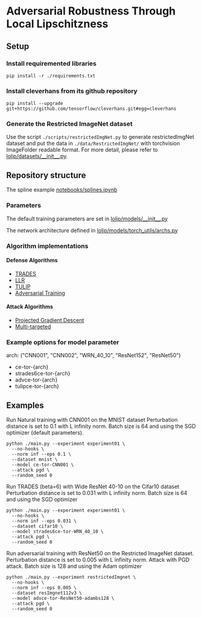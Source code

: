 # Adversarial Robustness Through Local Lipschitzness


## Setup

### Install requiremented libraries
```
pip install -r ./requirements.txt
```

### Install cleverhans from its github repository
```
pip install --upgrade git+https://github.com/tensorflow/cleverhans.git#egg=cleverhans
```

### Generate the Restricted ImageNet dataset
Use the script `./scripts/restrictedImgNet.py` to generate restrictedImgNet
dataset and put the data in `./data/RestrictedImgNet/` with torchvision
ImageFolder readable format. For more detail, please refer to
[lolip/datasets/\_\_init__.py](lolip/datasets/__init__.py).

## Repository structure

The spline example [notebooks/splines.ipynb](notebooks/splines.ipynb)

### Parameters

The default training parameters are set in [lolip/models/\_\_init__.py](lolip/models/__init__.py)

The network architecture defined in [lolip/models/torch_utils/archs.py](lolip/models/torch_utils/archs.py)

### Algorithm implementations

#### Defense Algorithms

- [TRADES](lolip/models/torch_utils/trades.py)
- [LLR](lolip/models/torch_utils/llr.py)
- [TULIP](lolip/models/torch_utils/tulip.py)
- [Adversarial Training](lolip/models/torch_model.py#L271)

#### Attack Algorithms

- [Projected Gradient Descent](lolip/attacks/projected_gradient_descent.py)
- [Multi-targeted](lolip/attacks/multi_target.py)

### Example options for model parameter

arch: ("CNN001", "CNN002", "WRN_40_10", "ResNet152", "ResNet50")

- ce-tor-{arch}
- strades6ce-tor-{arch}
- advce-tor-{arch}
- tulipce-tor-{arch}

## Examples

Run Natural training with CNN001 on the MNIST dataset
Perturbation distance is set to $0.1$ with L infinity norm.
Batch size is $64$ and using the SGD optimizer (default parameters).
```
python ./main.py --experiment experiment01 \
  --no-hooks \
  --norm inf --eps 0.1 \
  --dataset mnist \
  --model ce-tor-CNN001 \
  --attack pgd \
  --random_seed 0
```

Run TRADES (beta=6) with Wide ResNet 40-10 on the Cifar10 dataset
Perturbation distance is set to 0.031 with L infinity norm.
Batch size is $64$ and using the SGD optimizer
```
python ./main.py --experiment experiment01 \
  --no-hooks \
  --norm inf --eps 0.031 \
  --dataset cifar10 \
  --model strades6ce-tor-WRN_40_10 \
  --attack pgd \
  --random_seed 0
```

Run adversarial training with ResNet50 on the Restricted ImageNet dataset.
Perturbation distance is set to 0.005 with L infinity norm.
Attack with PGD attack.
Batch size is $128$ and using the Adam optimizer
```
python ./main.py --experiment restrictedImgnet \
  --no-hooks \
  --norm inf --eps 0.005 \
  --dataset resImgnet112v3 \
  --model advce-tor-ResNet50-adambs128 \
  --attack pgd \
  --random_seed 0
```
